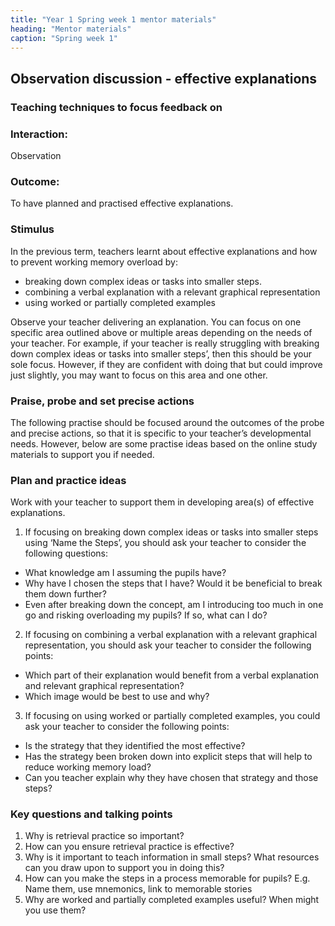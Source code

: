 ```yaml
---
title: "Year 1 Spring week 1 mentor materials"
heading: "Mentor materials"
caption: "Spring week 1"
---
```


## Observation discussion - effective explanations

### Teaching techniques to focus feedback on

### Interaction:

Observation

### Outcome:

To have planned and practised effective explanations.

### Stimulus

In the previous term, teachers learnt about effective explanations and how to prevent working memory overload by:

- breaking down complex ideas or tasks into smaller steps.
- combining a verbal explanation with a relevant graphical representation
- using worked or partially completed examples

Observe your teacher delivering an explanation. You can focus on one specific area outlined above or multiple areas depending on the needs of your teacher. For example, if your teacher is really struggling with breaking down complex ideas or tasks into smaller steps’, then this should be your sole focus. However, if they are confident with doing that but could improve just slightly, you may want to focus on this area and one other.

### Praise, probe and set precise actions

The following practise should be focused around the outcomes of the probe and precise actions, so that it is specific to your teacher’s developmental needs. However, below are some practise ideas based on the online study materials to support you if needed.

### Plan and practice ideas

Work with your teacher to support them in developing area(s) of effective explanations.

1. If focusing on breaking down complex ideas or tasks into smaller steps using ‘Name the Steps’, you should ask your teacher to consider the following questions:
  - What knowledge am I assuming the pupils have?
  - Why have I chosen the steps that I have? Would it be beneficial to break them down further?
  - Even after breaking down the concept, am I introducing too much in one go and risking overloading my pupils? If so, what can I do?
2. If focusing on combining a verbal explanation with a relevant graphical representation, you should ask your teacher to consider the following points:
  - Which part of their explanation would benefit from a verbal explanation and relevant graphical representation?
  - Which image would be best to use and why?
3. If focusing on using worked or partially completed examples, you could ask your teacher to consider the following points:
  - Is the strategy that they identified the most effective?
  - Has the strategy been broken down into explicit steps that will help to reduce working memory load?
  - Can you teacher explain why they have chosen that strategy and those steps?

### Key questions and talking points

1. Why is retrieval practice so important?
2. How can you ensure retrieval practice is effective?
3. Why is it important to teach information in small steps? What resources can you draw upon to support you in doing this?
4. How can you make the steps in a process memorable for pupils? E.g. Name them, use mnemonics, link to memorable stories
5. Why are worked and partially completed examples useful? When might you use them?
